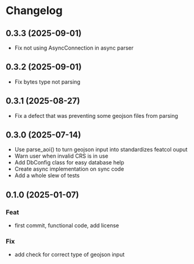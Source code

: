 # Changelog

## 0.3.3 (2025-09-01)

- Fix not using AsyncConnection in async parser

## 0.3.2 (2025-09-01)

- Fix bytes type not parsing

## 0.3.1 (2025-08-27)

- Fix a defect that was preventing some geojson files from parsing

## 0.3.0 (2025-07-14)

- Use parse_aoi() to turn geojson input into standardizes featcol ouput
- Warn user when invalid CRS is in use
- Add DbConfig class for easy database help
- Create async implementation on sync code
- Add a whole slew of tests

## 0.1.0 (2025-01-07)

### Feat

- first commit, functional code, add license

### Fix

- add check for correct type of geojson input
